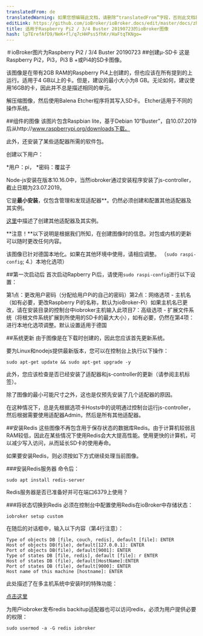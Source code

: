 ```yaml
---
translatedFrom: de
translatedWarning: 如果您想编辑此文档，请删除“translatedFrom”字段，否则此文档将再次自动翻译
editLink: https://github.com/ioBroker/ioBroker.docs/edit/master/docs/zh-cn/downloads/ioBroker_Image_RPi_2-3-4_20190723_buster.md
title: 适用于Raspberry Pi2 / 3/4 Buster 20190723的ioBroker图像
hash: lpTErefAfD9/NeK+fl/q7cHHPss5fhKr/HaFtqTKNgo=
---
```

＃ioBroker图片为Raspberry Pi2 / 3/4 Buster 20190723
##创建μ-SD卡
这是Raspberry Pi2，Pi3，Pi3 B +或Pi4的SD卡图像。

该图像是在带有2GB RAM的Raspberry Pi4上创建的，但也应该在所有提到的上运行。适用于4 GB以上的卡。但是，建议的最小大小为8 GB。无论如何，建议使用16GB的卡，因此并不总是描述相同的单元。

解压缩图像，然后使用Balena Etcher程序将其写入SD卡。 Etcher适用于不同的操作系统。

##组件的图像
该图片包含Raspbian lite，基于Debian 10“Buster”，自10.07.2019后从http://www.raspberrypi.org/downloads下载。

此外，还安装了某些适配器所需的软件包。

创建以下用户：

*用户：pi，
*密码：覆盆子

Node-js安装在版本10.16.0中，当然iobroker通过安装程序安装了js-controller，截止日期为23.07.2019。

它是**最小安装**，仅包含管理和发现适配器**。仍然必须创建和配置其他适配器及其实例。

[这里](/tutorial/adapter.md)中描述了创建其他适配器及其实例。

**注意！**以下说明是根据我们所知，在创建图像时的信息。对包或内核的更新可以随时更改任何内容。

该图像已针对德国本地化。如果在其他环境中使用，请相应调整。 （`sudo raspi-config`; 4.）本地化选项）

##第一次启动后
首次启动Rapberry Pi后，请使用`sudo raspi-config`进行以下设置：

第1点：更改用户密码（分配给用户Pi的自己的密码）第2点：网络选项 - 主机名（如有必要，更改Raspberry Pi的名称，默认为ioBroker-Pi）如果主机名已更改，请在安装目录的控制台中iobroker主机输入此项目7：高级选项 - 扩展文件系统（将根文件系统扩展到所使用的SD卡的最大大小），如有必要，仍然在第4项：进行本地化选项调整。默认设置适用于德国

##系统更新
由于图像是在下载时创建的，因此您应该首先更新系统。

要为Linux和nodejs提供最新版本，您可以在控制台上执行以下操作：

```sudo apt-get update && sudo apt-get upgrade -y```

此外，您应该检查是否已经安装了适配器和js-controller的更新（请参阅主机标签）。

除了图像的最小可能尺寸之外，这也是仅预先安装了几个适配器的原因。

在这种情况下，总是先根据选项卡Hosts中的说明通过控制台运行js-controller，然后根据需要使用适配器Admin，然后是所有其他适配器。

##安装Redis
这些图像不再包含用于保存状态的数据库Redis。由于计算机较弱且RAM较低，因此在某些情况下使用Redis会大大提高性能。使用更快的计算机，可以减少写入访问，从而延长SD卡的使用寿命。

如果要安装Redis，则必须按如下方式继续处理当前图像。

###安装Redis服务器
命令后：

`sudo apt install redis-server`

Redis服务器是否已准备好并可在端口6379上使用？

###将状态切换到Redis
必须在控制台中配置使用Redis在ioBroker中存储状态：

`iobroker setup custom`

在随后的对话框中，输入以下内容（第4行注意）：

```
Type of objects DB [file, couch, redis], default [file]: ENTER
Host of objects DB(file), default[127.0.0.1]: ENTER
Port of objects DB(file), default[9001]: ENTER
Type of states DB [file, redis], default [file]: r ENTER
Host of states DB (file), default[HostName]:ENTER
Port of states DB (file), default[9000]: ENTER
Host name of this machine [hostname]: ENTER
```

此处描述了在多主机系统中安装时的特殊功能：

[点击这里](config/multihost.md)

为用户iobroker发布redis backitup适配器也可以访问redis，必须为用户提供必要的权限：

`sudo usermod -a -G redis iobroker`